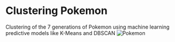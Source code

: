 # Clustering Pokemon
Clustering of the 7 generations of Pokemon using machine learning predictive models like K-Means and DBSCAN
![Pokemon](https://user-images.githubusercontent.com/119113483/209547788-916ad54c-0350-4d20-b083-0ad423195ac4.png)
